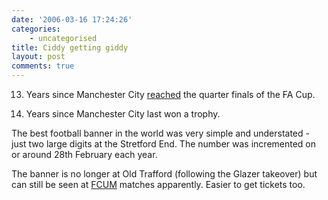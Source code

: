 ```yaml
---
date: '2006-03-16 17:24:26'
categories:
    - uncategorised
title: Ciddy getting giddy
layout: post
comments: true
---
```

13. Years since Manchester City
[reached](http://news.bbc.co.uk/sport2/hi/football/fa_cup/4796150.stm)
the quarter finals of the FA Cup.

30. Years since Manchester City last won a trophy.

The best football banner in the world was very simple and understated -
just two large digits at the Stretford End. The number was incremented
on or around 28th February each year.

The banner is no longer at Old Trafford (following the Glazer takeover)
but can still be seen at
[FCUM](http://en.wikipedia.org/wiki/FC_United_of_Manchester) matches
apparently. Easier to get tickets too.
